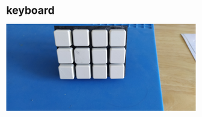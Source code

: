 # keyboard

![Keuboard Img Parts](https://github.com/Alexous1/keyboard/blob/main/img/Keyboard1.jpg)
